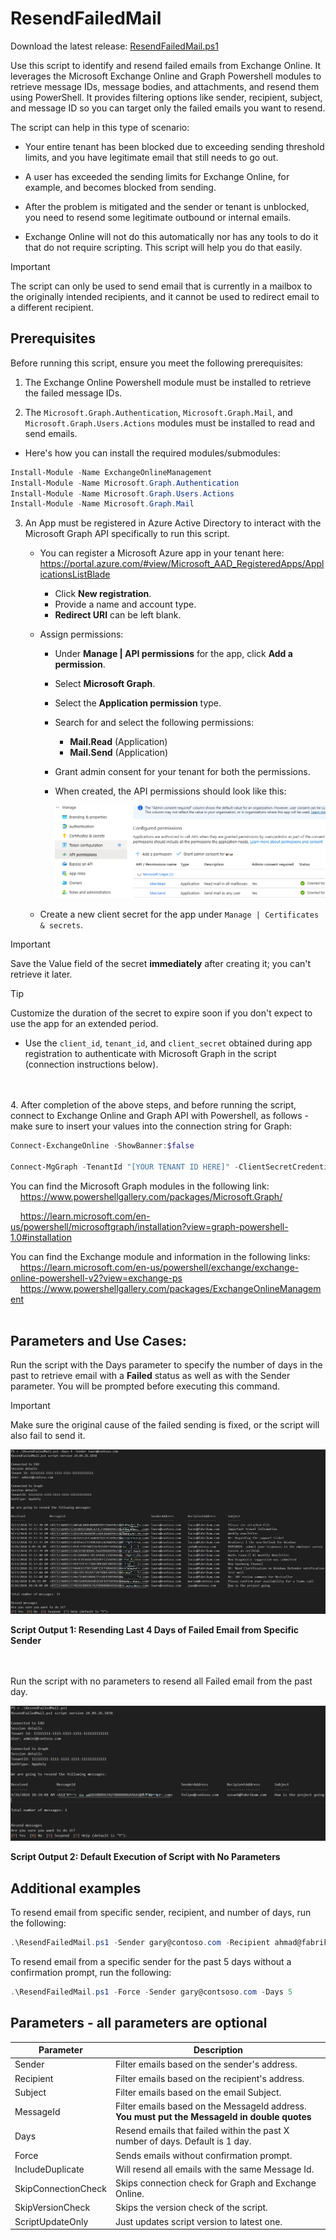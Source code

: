 # ResendFailedMail

Download the latest release: [ResendFailedMail.ps1](https://github.com/microsoft/CSS-Exchange/releases/latest/download/ResendFailedMail.ps1)

Use this script to identify and resend failed emails from Exchange Online. It leverages the Microsoft Exchange Online and Graph Powershell modules to retrieve message IDs, message bodies, and attachments, and resend them using PowerShell. It provides filtering options like sender, recipient, subject, and message ID so you can target only the failed emails you want to resend.

The script can help in this type of scenario:

- Your entire tenant has been blocked due to exceeding sending threshold limits, and you have legitimate email that still needs to go out.

- A user has exceeded the sending limits for Exchange Online, for example, and becomes blocked from sending.

- After the problem is mitigated and the sender or tenant is unblocked, you need to resend some legitimate outbound or internal emails.

- Exchange Online will not do this automatically nor has any tools to do it that do not require scripting. This script will help you do that easily.

> [!IMPORTANT]
> The script can only be used to send email that is currently in a mailbox to the originally intended recipients, and it cannot be used to redirect email to a different recipient.

## Prerequisites
Before running this script, ensure you meet the following prerequisites:

1. The Exchange Online Powershell module must be installed to retrieve the failed message IDs.

2. The `Microsoft.Graph.Authentication`, `Microsoft.Graph.Mail`, and `Microsoft.Graph.Users.Actions` modules must be installed to read and send emails.

  - Here's how you can install the required modules/submodules:

```powershell
Install-Module -Name ExchangeOnlineManagement
Install-Module -Name Microsoft.Graph.Authentication
Install-Module -Name Microsoft.Graph.Users.Actions
Install-Module -Name Microsoft.Graph.Mail
```

3. An App must be registered in Azure Active Directory to interact with the Microsoft Graph API specifically to run this script.

    - You can register a Microsoft Azure app in your tenant here: <br>https://portal.azure.com/#view/Microsoft_AAD_RegisteredApps/ApplicationsListBlade

      - Click **New registration**.
      - Provide a name and account type.
      - **Redirect URI** can be left blank.

    - Assign permissions:
      - Under **Manage | API permissions** for the app, click **Add a permission**.
      - Select **Microsoft Graph**.
      - Select the **Application permission** type.
      - Search for and select the following permissions:
         - **Mail.Read** (Application)
         - **Mail.Send** (Application)
      - Grant admin consent for your tenant for both the permissions.

      - When created, the API permissions should look like this:<br>

        !['No Logical inconsistencies found'](img/API-perms.png)

    - Create a new client secret for the app under `Manage | Certificates & secrets`.

> [!IMPORTANT]
> Save the Value field of the secret **immediately** after creating it; you can't retrieve it later.

> [!TIP]
> Customize the duration of the secret to expire soon if you don't expect to use the app for an extended period.

- Use the `client_id`, `tenant_id`, and `client_secret` obtained during app registration to authenticate with Microsoft Graph in the script (connection instructions below).

<br><br>
4. After completion of the above steps, and before running the script, connect to Exchange Online and Graph API with Powershell, as follows - make sure to insert your values into the connection string for Graph:

```powershell
Connect-ExchangeOnline -ShowBanner:$false

Connect-MgGraph -TenantId "[YOUR TENANT ID HERE]" -ClientSecretCredential (New-Object -TypeName System.Management.Automation.PSCredential -ArgumentList "[YOUR APP ID HERE]", (ConvertTo-SecureString -String "[VALUE FIELD OF YOUR SECRET HERE]" -AsPlainText -Force)) -NoWelcome
```

You can find the Microsoft Graph modules in the following link:<br>
&nbsp;&nbsp;&nbsp;&nbsp;https://www.powershellgallery.com/packages/Microsoft.Graph/<br>

&nbsp;&nbsp;&nbsp;&nbsp;https://learn.microsoft.com/en-us/powershell/microsoftgraph/installation?view=graph-powershell-1.0#installation


You can find the Exchange module and information in the following links:<br>
&nbsp;&nbsp;&nbsp;&nbsp;https://learn.microsoft.com/en-us/powershell/exchange/exchange-online-powershell-v2?view=exchange-ps<br>
&nbsp;&nbsp;&nbsp;&nbsp;https://www.powershellgallery.com/packages/ExchangeOnlineManagement
<br><br>

## Parameters and Use Cases:
Run the script with the Days parameter to specify the number of days in the past to retrieve email with a **Failed** status as well as with the Sender parameter. You will be prompted before executing this command.

> [!IMPORTANT]
> Make sure the original cause of the failed sending is fixed, or the script will also fail to send it.

!['No Logical inconsistencies found'](img/ResendFailedMail-4Days+Sender.png)

**Script Output 1: Resending Last 4 Days of Failed Email from Specific Sender**

<br><br>
Run the script with no parameters to resend all Failed email from the past day.

!['No Logical inconsistencies found'](img/ResendFailedMail-No_Params.png)

**Script Output 2: Default Execution of Script with No Parameters**


## Additional examples

To resend email from specific sender, recipient, and number of days, run the following:<br>
```powershell
.\ResendFailedMail.ps1 -Sender gary@contoso.com -Recipient ahmad@fabrikam.com -Days 7
```

To resend email from a specific sender for the past 5 days without a confirmation prompt, run the following:<br>
```powershell
.\ResendFailedMail.ps1 -Force -Sender gary@contsoso.com -Days 5
```

## Parameters - all parameters are optional

Parameter | Description |
----------|-------------|
Sender | Filter emails based on the sender's address.
Recipient | Filter emails based on the recipient's address.
Subject | Filter emails based on the email Subject.
MessageId | Filter emails based on the MessageId address. **You must put the MessageId in double quotes**
Days | Resend emails that failed within the past X number of days. Default is 1 day.
Force | Sends emails without confirmation prompt.
IncludeDuplicate | Will resend all emails with the same Message Id.
SkipConnectionCheck | Skips connection check for Graph and Exchange Online.
SkipVersionCheck | Skips the version check of the script.
ScriptUpdateOnly | Just updates script version to latest one.
